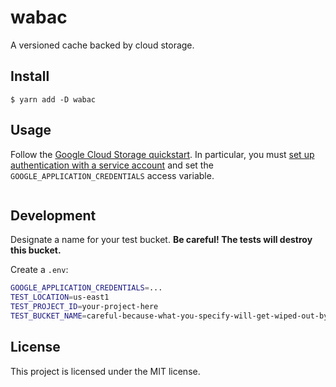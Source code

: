 # wabac

A versioned cache backed by cloud storage.

## Install

```
$ yarn add -D wabac
```

## Usage

Follow the [Google Cloud Storage quickstart][quickstart]. In particular, you
must [set up authentication with a service account][auth] and set the
`GOOGLE_APPLICATION_CREDENTIALS` access variable.

```js
```

[quickstart]: https://github.com/googleapis/nodejs-storage#quickstart
[auth]: https://cloud.google.com/docs/authentication/getting-started

## Development

Designate a name for your test bucket. **Be careful! The tests will destroy
this bucket.**

Create a `.env`:

```sh
GOOGLE_APPLICATION_CREDENTIALS=...
TEST_LOCATION=us-east1
TEST_PROJECT_ID=your-project-here
TEST_BUCKET_NAME=careful-because-what-you-specify-will-get-wiped-out-by-the-tests
```

## License

This project is licensed under the MIT license.
